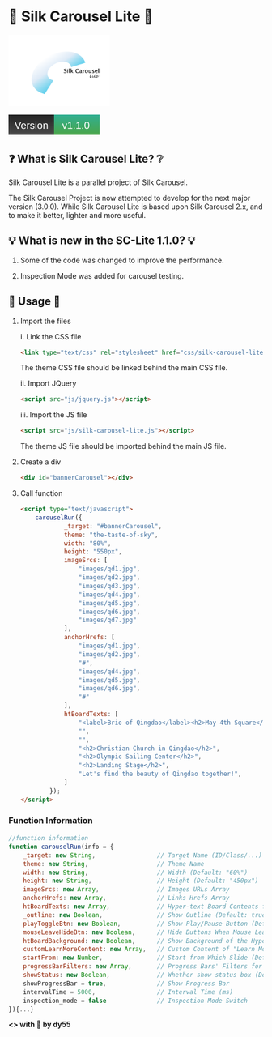 # 💠 Silk Carousel Lite 💠

<img src="silk.png" width="200px" />

![Version_1.1.0](.github/info/version.svg)

## ❓ What is Silk Carousel Lite? ❔

Silk Carousel Lite is a parallel project of Silk Carousel.

The Silk Carousel Project is now attempted to develop for the next major version (3.0.0). While Silk Carousel Lite is based upon Silk Carousel 2.x, and to make it better, lighter and more useful.

## 💡 What is new in the SC-Lite 1.1.0? 💡

1. Some of the code was changed to improve the performance.

2. Inspection Mode was added for carousel testing.

## 🎯 Usage 🎯

1. Import the files

	i. Link the CSS file
		
	```HTML
	<link type="text/css" rel="stylesheet" href="css/silk-carousel-lite.css" />
	```
	The theme CSS file should be linked behind the main CSS file.

	ii. Import JQuery

	```HTML
	<script src="js/jquery.js"></script>
	```

	iii. Import the JS file

	```HTML
	<script src="js/silk-carousel-lite.js"></script>
	```
	The theme JS file should be imported behind the main JS file.

2. Create a div

	```HTML
	<div id="bannerCarousel"></div>
	```

3. Call function
	

	```HTML
	<script type="text/javascript">
	    carouselRun({
	            _target: "#bannerCarousel",
	            theme: "the-taste-of-sky",
	            width: "80%",
	            height: "550px",
	            imageSrcs: [
	            	"images/qd1.jpg",
	            	"images/qd2.jpg",
	            	"images/qd3.jpg",
	            	"images/qd4.jpg",
	            	"images/qd5.jpg",
	            	"images/qd6.jpg",
	            	"images/qd7.jpg"
	            ],
	            anchorHrefs: [
	            	"images/qd1.jpg",
	            	"images/qd2.jpg",
	            	"#",
	            	"images/qd4.jpg",
	            	"images/qd5.jpg",
	            	"images/qd6.jpg",
	            	"#"
	            ],
	            htBoardTexts: [
	            	"<label>Brio of Qingdao</label><h2>May 4th Square</h2>",
	            	"",
	            	"",
	            	"<h2>Christian Church in Qingdao</h2>",
	            	"<h2>Olympic Sailing Center</h2>",
	            	"<h2>Landing Stage</h2>",
	            	"Let's find the beauty of Qingdao together!",
	            ]
	        });
	</script>
	```
				
### Function Information

```JavaScript
//function information
function carouselRun(info = {
    _target: new String,                 // Target Name (ID/Class/...)
    theme: new String,                   // Theme Name
    width: new String,                   // Width (Default: "60%")
    height: new String,                  // Height (Default: "450px")
    imageSrcs: new Array,                // Images URLs Array
    anchorHrefs: new Array,              // Links Hrefs Array
    htBoardTexts: new Array,             // Hyper-text Board Contents for Each Slide
    _outline: new Boolean,               // Show Outline (Default: true)
    playToggleBtn: new Boolean,          // Show Play/Pause Button (Default: true)
    mouseLeaveHideBtn: new Boolean,      // Hide Buttons When Mouse Leaves (Default: true)
    htBoardBackground: new Boolean,      // Show Background of the Hyper-text Board (Default: true)
    customLearnMoreContent: new Array,   // Custom Content of "Learn More" Button for Each Slide
    startFrom: new Number,               // Start from Which Slide (Default: 1)
    progressBarFilters: new Array,       // Progress Bars' Filters for Each Slide
    showStatus: new Boolean,             // Whether show status box (Default: true)
	showProgressBar = true,              // Show Progress Bar
	intervalTime = 5000,                 // Interval Time (ms)
	inspection_mode = false              // Inspection Mode Switch
}){...}

```

**<> with 💖 by dy55**
